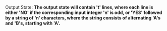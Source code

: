 Output State: **The output state will contain 't' lines, where each line is either 'NO' if the corresponding input integer 'n' is odd, or 'YES' followed by a string of 'n' characters, where the string consists of alternating 'A's and 'B's, starting with 'A'.**